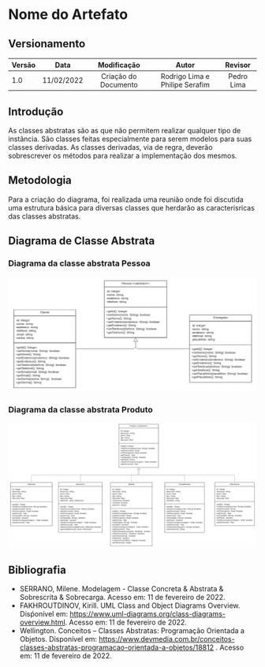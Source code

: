 # Nome do Artefato

## Versionamento

| Versão | Data       | Modificação          | Autor                        |Revisor|
| ------ | :--------: | :------------------: | :--------------------------: | :---: |
| 1.0    | 11/02/2022 | Criação do Documento | Rodrigo Lima e Philipe Serafim | Pedro Lima |

<!-- NÃO ESQUECER DE ADICIONAR AO "/_sidebar.md" -->

## Introdução

As classes abstratas são as que não permitem realizar qualquer tipo de instância. São classes feitas especialmente para serem modelos para suas classes derivadas. As classes derivadas, via de regra, deverão sobrescrever os métodos para realizar a implementação dos mesmos.

## Metodologia
Para a criação do diagrama, foi realizada uma reunião onde foi discutida uma estrutura básica para diversas classes que herdarão as caracterisricas das classes abstratas.

## Diagrama de Classe Abstrata
### Diagrama da classe abstrata Pessoa
![Diagrama de Classe Abstrata - Pessoa](./../../assets/images/diagrama_de_classe_abstrata_pessoa.png)

### Diagrama da classe abstrata Produto
![Diagrama de Classe Abstrata - Produto](./../../assets/images/diagrama_de_classe_abstrata_produto.png)

## Bibliografia
* SERRANO, Milene. Modelagem - Classe Concreta & Abstrata & Sobrescrita & Sobrecarga. Acesso em: 11 de fevereiro de 2022.
* FAKHROUTDINOV, Kirill. UML Class and Object Diagrams Overview. Disṕonível em: https://www.uml-diagrams.org/class-diagrams-overview.html. Acesso em: 11 de fevereiro de 2022.
* Wellington. Conceitos – Classes Abstratas: Programação Orientada a Objetos. Disponível em: https://www.devmedia.com.br/conceitos-classes-abstratas-programacao-orientada-a-objetos/18812 . Acesso em: 11 de fevereiro de 2022.
